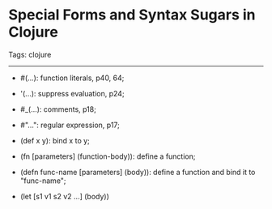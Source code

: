 # Special Forms and Syntax Sugars in Clojure
Tags: clojure

------

* #(...): function literals, p40, 64;

 

* '(...): suppress evaluation, p24;

 

* #_(...): comments, p18;

 

* #"...": regular expression, p17;

 

* (def x y): bind x to y;

 

* (fn [parameters] (function-body)): define a function;

 

* (defn func-name [parameters] (body)): define a function and bind it to "func-name";

 

* (let [s1 v1 s2 v2 ...] (body))